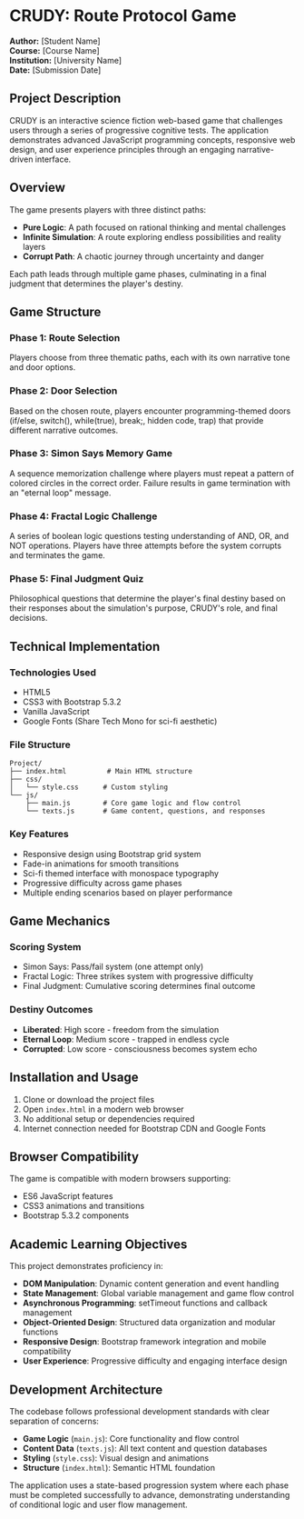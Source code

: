 # CRUDY: Route Protocol Game

**Author:** [Student Name]  
**Course:** [Course Name]  
**Institution:** [University Name]  
**Date:** [Submission Date]

## Project Description

CRUDY is an interactive science fiction web-based game that challenges users through a series of progressive cognitive tests. The application demonstrates advanced JavaScript programming concepts, responsive web design, and user experience principles through an engaging narrative-driven interface.

## Overview

The game presents players with three distinct paths:

- **Pure Logic**: A path focused on rational thinking and mental challenges
- **Infinite Simulation**: A route exploring endless possibilities and reality layers
- **Corrupt Path**: A chaotic journey through uncertainty and danger

Each path leads through multiple game phases, culminating in a final judgment that determines the player's destiny.

## Game Structure

### Phase 1: Route Selection
Players choose from three thematic paths, each with its own narrative tone and door options.

### Phase 2: Door Selection
Based on the chosen route, players encounter programming-themed doors (if/else, switch(), while(true), break;, hidden code, trap) that provide different narrative outcomes.

### Phase 3: Simon Says Memory Game
A sequence memorization challenge where players must repeat a pattern of colored circles in the correct order. Failure results in game termination with an "eternal loop" message.

### Phase 4: Fractal Logic Challenge
A series of boolean logic questions testing understanding of AND, OR, and NOT operations. Players have three attempts before the system corrupts and terminates the game.

### Phase 5: Final Judgment Quiz
Philosophical questions that determine the player's final destiny based on their responses about the simulation's purpose, CRUDY's role, and final decisions.

## Technical Implementation

### Technologies Used
- HTML5
- CSS3 with Bootstrap 5.3.2
- Vanilla JavaScript
- Google Fonts (Share Tech Mono for sci-fi aesthetic)

### File Structure
```
Project/
├── index.html          # Main HTML structure
├── css/
│   └── style.css      # Custom styling
└── js/
    ├── main.js        # Core game logic and flow control
    └── texts.js       # Game content, questions, and responses
```

### Key Features
- Responsive design using Bootstrap grid system
- Fade-in animations for smooth transitions
- Sci-fi themed interface with monospace typography
- Progressive difficulty across game phases
- Multiple ending scenarios based on player performance

## Game Mechanics

### Scoring System
- Simon Says: Pass/fail system (one attempt only)
- Fractal Logic: Three strikes system with progressive difficulty
- Final Judgment: Cumulative scoring determines final outcome

### Destiny Outcomes
- **Liberated**: High score - freedom from the simulation
- **Eternal Loop**: Medium score - trapped in endless cycle
- **Corrupted**: Low score - consciousness becomes system echo

## Installation and Usage

1. Clone or download the project files
2. Open `index.html` in a modern web browser
3. No additional setup or dependencies required
4. Internet connection needed for Bootstrap CDN and Google Fonts

## Browser Compatibility

The game is compatible with modern browsers supporting:
- ES6 JavaScript features
- CSS3 animations and transitions
- Bootstrap 5.3.2 components

## Academic Learning Objectives

This project demonstrates proficiency in:

- **DOM Manipulation**: Dynamic content generation and event handling
- **State Management**: Global variable management and game flow control  
- **Asynchronous Programming**: setTimeout functions and callback management
- **Object-Oriented Design**: Structured data organization and modular functions
- **Responsive Design**: Bootstrap framework integration and mobile compatibility
- **User Experience**: Progressive difficulty and engaging interface design

## Development Architecture

The codebase follows professional development standards with clear separation of concerns:
- **Game Logic** (`main.js`): Core functionality and flow control
- **Content Data** (`texts.js`): All text content and question databases  
- **Styling** (`style.css`): Visual design and animations
- **Structure** (`index.html`): Semantic HTML foundation

The application uses a state-based progression system where each phase must be completed successfully to advance, demonstrating understanding of conditional logic and user flow management.